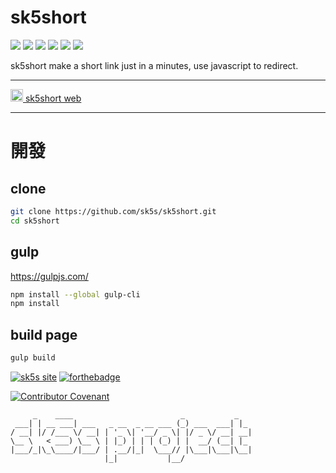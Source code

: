 # sk5short 

![](https://img.shields.io/github/v/release/sk5s/sk5short?style=for-the-badge)
![](https://img.shields.io/github/last-commit/sk5s/sk5short?style=for-the-badge)
![](https://img.shields.io/github/license/sk5s/sk5short?style=for-the-badge)
![](https://img.shields.io/github/languages/top/sk5s/sk5short?style=for-the-badge)
![](https://img.shields.io/endpoint?url=https://raw.githubusercontent.com/sk5s/uptime/master/api/sk5short-website/uptime.json&style=for-the-badge)
![](https://img.shields.io/endpoint?url=https://raw.githubusercontent.com/sk5s/uptime/master/api/sk5short-website/response-time.json&style=for-the-badge)

sk5short make a short link just in a minutes, use javascript to redirect.

---

<a href="https://www.sk5s.cyou/sk5short/" target="_blank"><img width="20px" src="https://upload.cc/i1/2021/11/12/p8YxXc.png" alt=""> sk5short web</a>

---

<!-- ## 現在有把網頁版做成桌面應用程式囉！

### 下載
到https://github.com/sk5s/sk5short-desktop 的release可以找到
### 使用
#### Windows
執行`.exe` -->


# 開發

## clone
```bash
git clone https://github.com/sk5s/sk5short.git
cd sk5short
```

## gulp
https://gulpjs.com/

```bash
npm install --global gulp-cli
npm install
```

## build page
```bash
gulp build
```

[![sk5s site](https://upload.cc/i1/2021/10/29/dVn6TN.png)](https://www.sk5s.cyou/)
[![forthebadge](https://forthebadge.com/images/badges/open-source.svg)](https://www.sk5s.cyou/)

[![Contributor Covenant](https://img.shields.io/badge/Contributor%20Covenant-2.1-4baaaa.svg?style=for-the-badge)](CODE_OF_CONDUCT.md)

```
     _    ____                        _           _   
 ___| | __ ___| ___   _ __  _ __ ___ (_) ___  ___| |_ 
/ __| |/ /___ \/ __| | '_ \| '__/ _ \| |/ _ \/ __| __|
\__ \   < ___) \__ \ | |_) | | | (_) | |  __/ (__| |_ 
|___/_|\_\____/|___/ | .__/|_|  \___// |\___|\___|\__|
                     |_|           |__/               
```
